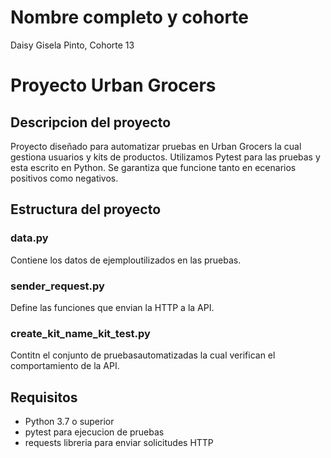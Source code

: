# Nombre completo y cohorte
Daisy Gisela Pinto, Cohorte 13
# Proyecto Urban Grocers 
## Descripcion del proyecto
Proyecto diseñado para automatizar pruebas en Urban Grocers
la cual gestiona usuarios y kits de productos. Utilizamos Pytest para 
las pruebas y esta escrito en Python. Se garantiza que funcione
tanto en ecenarios positivos como negativos.

## Estructura del proyecto
### data.py
Contiene los datos de ejemploutilizados en las pruebas.
### sender_request.py
Define las funciones que envian la HTTP a la API.
### create_kit_name_kit_test.py
Contitn el conjunto de pruebasautomatizadas la 
cual verifican el comportamiento de la API.

## Requisitos
* Python 3.7 o superior
* pytest para ejecucion de pruebas
* requests libreria para enviar solicitudes HTTP



